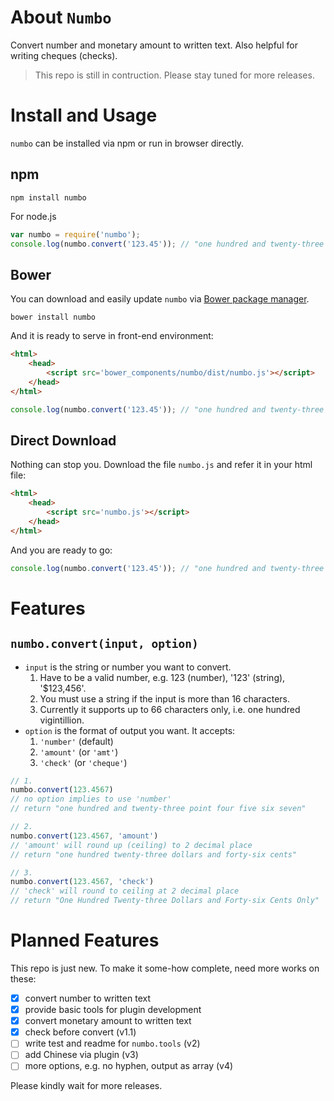 # About `Numbo`

Convert number and monetary amount to written text. Also helpful for writing cheques (checks).

> This repo is still in contruction. Please stay tuned for more releases.

# Install and Usage

`numbo` can be installed via npm or run in browser directly.

## npm

```shell
npm install numbo
```

For node.js

```js
var numbo = require('numbo');
console.log(numbo.convert('123.45')); // "one hundred and twenty-three point four five"
```

## Bower

You can download and easily update `numbo` via [Bower package manager](https://bower.io/).

```shell
bower install numbo
```

And it is ready to serve in front-end environment:

```html
<html>
    <head>
        <script src='bower_components/numbo/dist/numbo.js'></script>
    </head>
</html>

```

```js
console.log(numbo.convert('123.45')); // "one hundred and twenty-three point four five"
```

## Direct Download

Nothing can stop you. Download the file `numbo.js` and refer it in your html file:

```html
<html>
    <head>
        <script src='numbo.js'></script>
    </head>
</html>
```

And you are ready to go:

```js
console.log(numbo.convert('123.45')); // "one hundred and twenty-three point four five"
```

# Features

## `numbo.convert(input, option)`

- `input` is the string or number you want to convert.
    1. Have to be a valid number, e.g. 123 (number), '123' (string), '$123,456'.
    2. You must use a string if the input is more than 16 characters.
    3. Currently it supports up to 66 characters only, i.e. one hundred vigintillion.
- `option` is the format of output you want. It accepts:
    1. `'number'` (default)
    2. `'amount'` (or `'amt'`)
    3. `'check'` (or `'cheque'`)

```js
// 1.
numbo.convert(123.4567)
// no option implies to use 'number'
// return "one hundred and twenty-three point four five six seven"

// 2.
numbo.convert(123.4567, 'amount')
// 'amount' will round up (ceiling) to 2 decimal place
// return "one hundred twenty-three dollars and forty-six cents"

// 3.
numbo.convert(123.4567, 'check')
// 'check' will round to ceiling at 2 decimal place
// return "One Hundred Twenty-three Dollars and Forty-six Cents Only"
```

# Planned Features

This repo is just new. To make it some-how complete, need more works on these:

- [x] convert number to written text
- [x] provide basic tools for plugin development
- [x] convert monetary amount to written text
- [x] check before convert (v1.1)
- [ ] write test and readme for `numbo.tools` (v2)
- [ ] add Chinese via plugin (v3)
- [ ] more options, e.g. no hyphen, output as array (v4)

Please kindly wait for more releases.
